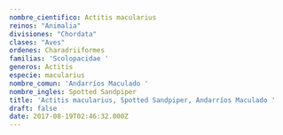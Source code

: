 ```yaml
---
nombre_cientifico: Actitis macularius
reinos: "Animalia"
divisiones: "Chordata"
clases: "Aves"
ordenes: Charadriiformes
familias: 'Scolopacidae '
generos: Actitis
especie: macularius
nombre_comun: 'Andarríos Maculado '
nombre_ingles: Spotted Sandpiper
title: 'Actitis macularius, Spotted Sandpiper, Andarríos Maculado '
draft: false
date: 2017-08-19T02:46:32.000Z
---
```


